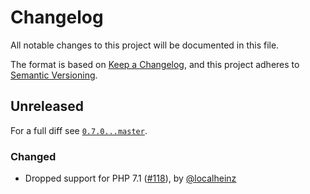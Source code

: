 # Changelog

All notable changes to this project will be documented in this file.

The format is based on [Keep a Changelog](https://keepachangelog.com/en/1.0.0/), and this project adheres to [Semantic Versioning](https://semver.org/spec/v2.0.0.html).

## Unreleased

For a full diff see [`0.7.0...master`](https://github.com/localheinz/php-library-template/compare/0.7.0...master).

### Changed

* Dropped support for PHP 7.1 ([#118](https://github.com/localheinz/test-util/pull/118)), by [@localheinz](https://github.com/localheinz)
